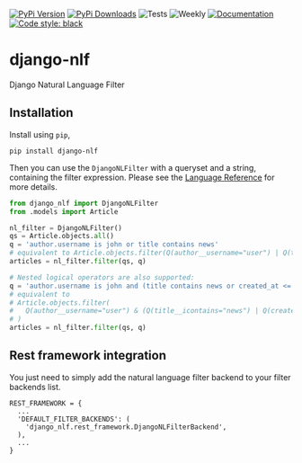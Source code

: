 [![PyPi Version](https://img.shields.io/pypi/v/django-nlf)](https://pypi.org/project/django-nlf/)
[![PyPi Downloads](https://img.shields.io/pypi/dw/django-nlf)](https://pypi.org/project/django-nlf/)
![Tests](https://github.com/hodossy/django-nlf/workflows/Unit%20tests/badge.svg?branch=main)
![Weekly](https://github.com/hodossy/django-nlf/workflows/Weekly/badge.svg?branch=main)
[![Documentation](https://img.shields.io/readthedocs/django-nlf)](https://django-nlf.readthedocs.io/en/latest/)
[![Code style: black](https://img.shields.io/badge/code%20style-black-000000.svg)](https://github.com/psf/black)

# django-nlf

Django Natural Language Filter

## Installation

Install using `pip`,

```
pip install django-nlf
```

Then you can use the `DjangoNLFilter` with a queryset and a string, containing the filter expression. Please see the [Language Reference]() for more details.

```python
from django_nlf import DjangoNLFilter
from .models import Article

nl_filter = DjangoNLFilter()
qs = Article.objects.all()
q = 'author.username is john or title contains news'
# equivalent to Article.objects.filter(Q(author__username="user") | Q(title__icontains="news"))
articles = nl_filter.filter(qs, q)

# Nested logical operators are also supported:
q = 'author.username is john and (title contains news or created_at <= 2020-06-05)'
# equivalent to
# Article.objects.filter(
#   Q(author__username="user") & (Q(title__icontains="news") | Q(created_at__lte="2020-06-05"))
# )
articles = nl_filter.filter(qs, q)
```

## Rest framework integration

You just need to simply add the natural language filter backend to your filter backends list.

```
REST_FRAMEWORK = {
  ...
  'DEFAULT_FILTER_BACKENDS': (
    'django_nlf.rest_framework.DjangoNLFilterBackend',
  ),
  ...
}
```
